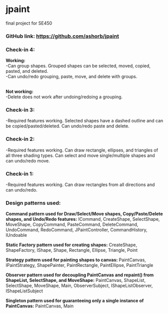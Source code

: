# jpaint
 final project for SE450

### **GitHub link:** https://github.com/ashorb/jpaint

### **Check-in 4:**
**Working:**
<br/>-Can group shapes. Grouped shapes can be selected, moved, copied, pasted, and deleted.
<br/>-Can undo/redo grouping, paste, move, and delete with groups.

<br/>**Not working:**
<br/>-Delete does not work after undoing/redoing a grouping.


### **Check-in 3:**
-Required features working. Selected shapes have a dashed outline and can be copied/pasted/deleted. 
 Can undo/redo paste and delete.

### **Check-in 2:**
-Required features working. Can draw rectangle, ellipses, and triangles of all three shading types.
 Can select and move single/multiple shapes and can undo/redo move.

### **Check-in 1:**
-Required features working. Can draw rectangles from all directions and can undo/redo.

### **Design patterns used:**

**Command pattern used for Draw/Select/Move shapes, Copy/Paste/Delete shapes, and Undo/Redo features:** 
ICommand, CreateShape, SelectShape, MoveShape, CopyCommand, PasteCommand, DeleteCommand,
UndoCommand, RedoCommand, JPaintController, CommandHistory, IUndoable

**Static Factory pattern used for creating shapes:**
CreateShape, ShapeFactory, IShape, Shape, Rectangle, Ellipse, Triangle, Point

**Strategy pattern used for painting shapes to canvas:**
PaintCanvas, IPaintStrategy, ShapePainter, PaintRectangle, PaintEllipse, PaintTriangle

**Observer pattern used for decoupling PaintCanvas and repaint() from ShapeList, SelectShape, and MoveShape:**
PaintCanvas, ShapeList, SelectShape, MoveShape, Main, ObserverSubject, IShapeListObserver, IShapeListSubject

**Singleton pattern used for guaranteeing only a single instance of PaintCanvas:**
PaintCanvas, Main